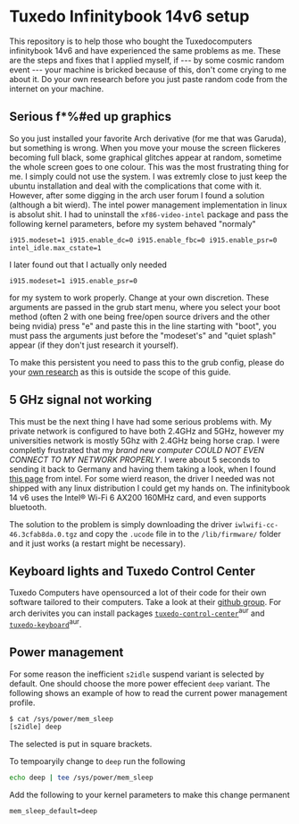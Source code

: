 # Tuxedo Infinitybook 14v6 setup
This repository is to help those who bought the Tuxedocomputers infinitybook 14v6 and have experienced the same problems as me. These are the steps and fixes that I applied myself, if --- by some cosmic random event --- your machine is bricked because of this, don't come crying to me about it. Do your own research before you just paste random code from the internet on your machine.

## Serious f*%#ed up graphics
So you just installed your favorite Arch derivative (for me that was Garuda), but something is wrong. When you move your mouse the screen flickeres becoming full black, some graphical glitches appear at random, sometime the whole screen goes to one colour. This was the most frustrating thing for me. I simply could not use the system. I was extremly close to just keep the ubuntu installation and deal with the complications that come with it. However, after some digging in the arch user forum I found a solution (although a bit wierd). The intel power management implementation in linux is absolut shit. I had to uninstall the ``xf86-video-intel`` package and pass the following kernel parameters, before my system behaved "normaly"
```
i915.modeset=1 i915.enable_dc=0 i915.enable_fbc=0 i915.enable_psr=0 intel_idle.max_cstate=1
```
I later found out that I actually only needed
```
i915.modeset=1 i915.enable_psr=0
```
for my system to work properly. Change at your own discretion.
These arguments are passed in the grub start menu, where you select your boot method (often 2 with one being free/open source drivers and the other being nvidia) press "e" and paste this in the line starting with "boot", you must pass the arguments just before the "modeset's" and "quiet splash" appear (if they don't just research it yourself).

To make this persistent you need to pass this to the grub config, please do your [own research](https://wiki.archlinux.org/title/GRUB) as this is outside the scope of this guide.

## 5 GHz signal not working
This must be the next thing I have had some serious problems with. My private network is configured to have both 2.4GHz and 5GHz, however my universities network is mostly 5Ghz with 2.4GHz being horse crap. I were completly frustrated that my _brand new computer_ *COULD NOT EVEN CONNECT TO MY NETWORK PROPERLY*. I were about 5 seconds to sending it back to Germany and having them taking a look, when I found [this page](https://www.intel.com/content/www/us/en/support/articles/000005511/wireless.html) from intel. For some wierd reason, the driver I needed was not shipped with any linux distribution I could get my hands on. The infinitybook 14 v6 uses the Intel® Wi-Fi 6 AX200 160MHz card, and even supports bluetooth. 

The solution to the problem is simply downloading the driver ``iwlwifi-cc-46.3cfab8da.0.tgz`` and copy the ``.ucode`` file in to the ``/lib/firmware/`` folder and it just works (a restart might be necessary).

## Keyboard lights and Tuxedo Control Center
Tuxedo Computers have opensourced a lot of their code for their own software tailored to their computers. Take a look at their [github group](https://github.com/tuxedocomputers). For arch derivites you can install packages [``tuxedo-control-center``](https://aur.archlinux.org/packages/tuxedo-control-center/)<sup>aur</sup> and [``tuxedo-keyboard``](https://aur.archlinux.org/packages/tuxedo-keyboard/)<sup>aur</sup>.

## Power management
For some reason the inefficient ``s2idle`` suspend variant is selected by default. One should choose the more power effecient ``deep`` variant. The following shows an example of how to read the current power management profile.
```bash
$ cat /sys/power/mem_sleep
[s2idle] deep
```
The selected is put in square brackets.

To tempoaryily change to ``deep`` run the following
```bash
echo deep | tee /sys/power/mem_sleep
```
Add the following to your kernel parameters to make this change permanent 
```
mem_sleep_default=deep
```
